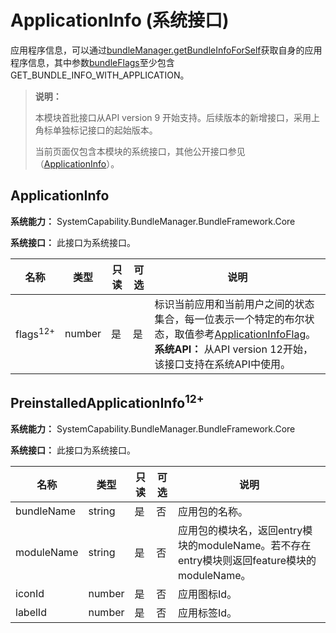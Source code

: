 # ApplicationInfo (系统接口)

应用程序信息，可以通过[bundleManager.getBundleInfoForSelf](js-apis-bundleManager.md#bundlemanagergetbundleinfoforself)获取自身的应用程序信息，其中参数[bundleFlags](js-apis-bundleManager.md#bundleflag)至少包含GET_BUNDLE_INFO_WITH_APPLICATION。

> **说明：**
>
> 本模块首批接口从API version 9 开始支持。后续版本的新增接口，采用上角标单独标记接口的起始版本。
>
> 当前页面仅包含本模块的系统接口，其他公开接口参见（[ApplicationInfo](js-apis-bundleManager-applicationInfo.md)）。

## ApplicationInfo

**系统能力：** SystemCapability.BundleManager.BundleFramework.Core

**系统接口：** 此接口为系统接口。

| 名称      | 类型           | 只读 | 可选 | 说明                        |
| --------- | -------------- | ---- | ---- | --------------------------- |
| flags<sup>12+</sup>    | number    | 是   | 是   | 标识当前应用和当前用户之间的状态集合，每一位表示一个特定的布尔状态，取值参考[ApplicationInfoFlag](js-apis-bundleManager-sys.md#applicationinfoflag12)。<br/>**系统API：** 从API version 12开始，该接口支持在系统API中使用。 |


## PreinstalledApplicationInfo<sup>12+<sup>

**系统能力：** SystemCapability.BundleManager.BundleFramework.Core

**系统接口：** 此接口为系统接口。

| 名称      | 类型           | 只读 | 可选 | 说明                        |
| --------- | -------------- | ---- | ---- | --------------------------- |
| bundleName | string         | 是   | 否   | 应用包的名称。                 |
| moduleName | string         | 是   | 否   | 应用包的模块名，返回entry模块的moduleName。若不存在entry模块则返回feature模块的moduleName。            |
| iconId | number         | 是   | 否   | 应用图标Id。            |
| labelId | number         | 是   | 否   | 应用标签Id。            |